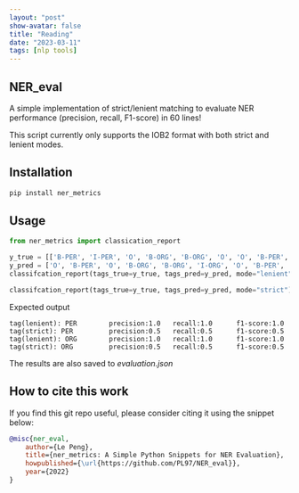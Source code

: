 ```yaml
---
layout: "post"
show-avatar: false
title: "Reading"
date: "2023-03-11"
tags: [nlp tools]
---
```


## NER_eval
A simple implementation of strict/lenient matching to evaluate NER performance (precision, recall, F1-score) in 60 lines!

This script currently only supports the IOB2 format with both strict and lenient modes.

## Installation
```bash
pip install ner_metrics
```


## Usage

```python
from ner_metrics import classication_report

y_true = [['B-PER', 'I-PER', 'O', 'B-ORG', 'B-ORG', 'O', 'O', 'B-PER', 'I-PER', 'O']]
y_pred = ['O', 'B-PER', 'O', 'B-ORG', 'B-ORG', 'I-ORG', 'O', 'B-PER', 'I-PER', 'O']
classifcation_report(tags_true=y_true, tags_pred=y_pred, mode="lenient") # for lenient match

classifcation_report(tags_true=y_true, tags_pred=y_pred, mode="strict") # for strict match

```
Expected output
```
tag(lenient): PER        precision:1.0   recall:1.0      f1-score:1.0
tag(strict): PER         precision:0.5   recall:0.5      f1-score:0.5
tag(lenient): ORG        precision:1.0   recall:1.0      f1-score:1.0
tag(strict): ORG         precision:0.5   recall:0.5      f1-score:0.5
```
The results are also saved to *evaluation.json*

## How to cite this work

If you find this git repo useful, please consider citing it using the snippet below:
```bibtex
@misc{ner_eval,
    author={Le Peng},
    title={ner_metrics: A Simple Python Snippets for NER Evaluation},
    howpublished={\url{https://github.com/PL97/NER_eval}},
    year={2022}
}